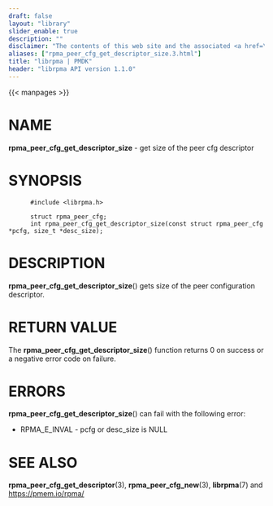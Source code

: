 ```yaml
---
draft: false
layout: "library"
slider_enable: true
description: ""
disclaimer: "The contents of this web site and the associated <a href=\"https://github.com/pmem\">GitHub repositories</a> are BSD-licensed open source."
aliases: ["rpma_peer_cfg_get_descriptor_size.3.html"]
title: "librpma | PMDK"
header: "librpma API version 1.1.0"
---
```

{{< manpages >}}

[comment]: <> (SPDX-License-Identifier: BSD-3-Clause)
[comment]: <> (Copyright 2020-2023, Intel Corporation)

# NAME

**rpma_peer_cfg_get_descriptor_size** - get size of the peer cfg
descriptor

# SYNOPSIS

          #include <librpma.h>

          struct rpma_peer_cfg;
          int rpma_peer_cfg_get_descriptor_size(const struct rpma_peer_cfg *pcfg, size_t *desc_size);

# DESCRIPTION

**rpma_peer_cfg_get_descriptor_size**() gets size of the peer
configuration descriptor.

# RETURN VALUE

The **rpma_peer_cfg_get_descriptor_size**() function returns 0 on
success or a negative error code on failure.

# ERRORS

**rpma_peer_cfg_get_descriptor_size**() can fail with the following
error:

-   RPMA_E\_INVAL - pcfg or desc_size is NULL

# SEE ALSO

**rpma_peer_cfg_get_descriptor**(3), **rpma_peer_cfg_new**(3),
**librpma**(7) and https://pmem.io/rpma/
